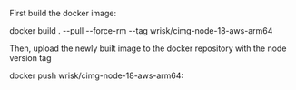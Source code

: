 First build the docker image:

docker build . --pull --force-rm --tag wrisk/cimg-node-18-aws-arm64

Then, upload the newly built image to the docker repository with the node version tag

docker push wrisk/cimg-node-18-aws-arm64:<node-version-tag>
